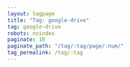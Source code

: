 ```yaml
---
layout: tagpage
title: "Tag: google-drive"
tag: google-drive
robots: noindex
paginate: 10
paginate_path: "/tag/:tag/page/:num/"
tag_permalink: /tag/:tag
---
```

